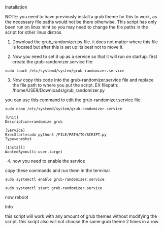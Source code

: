Installation


NOTE: you need to have previously install a grub theme for this to work, as the necessary file paths would not be there otherwise. This script has only been run on linux mint so you may need to change the file paths in the script for other linux distros.

1. Download the grub_randomizer.py file. it does not matter where this file is located but after this is set up its best not to move it.

2. Now you need to set it up as a service so that it will run on startup.
  first create the grub-randomizer.service file:
```
sudo touch /etc/systemd/system/grub-randomizer.service
```
3. Now copy this code into the grub-randomizer.service file and replace the file path to where you put the script. EX filepath: /home/USER/Downloads/grub_randomizer.py
  
  you can use this command to edit the grub-randomizer.service file
  ```
  sudo nano /etc/systemd/system/grub-randomizer.service
  ```
```
[Unit]
Description=randomize grub

[Service]
ExecStart=sudo python3 /FILE/PATH/TO/SCRIPT.py
Type=oneshot

[Install]
WantedBy=multi-user.target
```
4. now you need to enable the service

copy these commands and run them in the terminal
```
sudo systemctl enable grub-randomizer.service
```
```
sudo systemctl start grub-randomizer.service
```
  now reboot


Info

this script will work with any amount of grub themes without modifying the script. this script also will not choose the same grub theme 2 times in a row.


